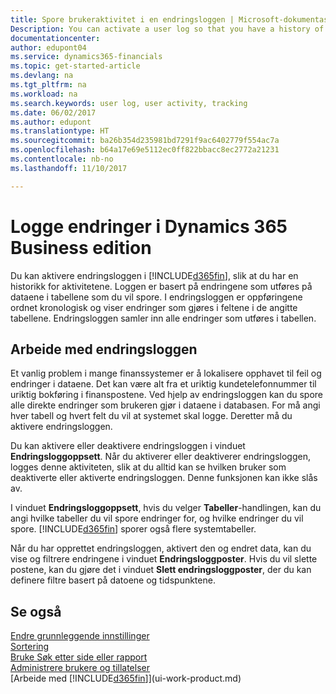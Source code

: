 ```yaml
---
title: Spore brukeraktivitet i en endringsloggen | Microsoft-dokumentasjon
Description: You can activate a user log so that you have a history of any changes made to data in tracked tables.
documentationcenter: 
author: edupont04
ms.service: dynamics365-financials
ms.topic: get-started-article
ms.devlang: na
ms.tgt_pltfrm: na
ms.workload: na
ms.search.keywords: user log, user activity, tracking
ms.date: 06/02/2017
ms.author: edupont
ms.translationtype: HT
ms.sourcegitcommit: ba26b354d235981bd7291f9ac6402779f554ac7a
ms.openlocfilehash: b64a17e69e5112ec0ff822bbacc8ec2772a21231
ms.contentlocale: nb-no
ms.lasthandoff: 11/10/2017

---
```

# <a name="logging-changes-in-dynamics-365-business-edition"></a>Logge endringer i Dynamics 365 Business edition 
Du kan aktivere endringsloggen i [!INCLUDE[d365fin](includes/d365fin_md.md)], slik at du har en historikk for aktivitetene. Loggen er basert på endringene som utføres på dataene i tabellene som du vil spore. I endringsloggen er oppføringene ordnet kronologisk og viser endringer som gjøres i feltene i de angitte tabellene. Endringsloggen samler inn alle endringer som utføres i tabellen.  

## <a name="working-with-the-change-log"></a>Arbeide med endringsloggen
Et vanlig problem i mange finanssystemer er å lokalisere opphavet til feil og endringer i dataene. Det kan være alt fra et uriktig kundetelefonnummer til uriktig bokføring i finanspostene. Ved hjelp av endringsloggen kan du spore alle direkte endringer som brukeren gjør i dataene i databasen. For må angi hver tabell og hvert felt du vil at systemet skal logge. Deretter må du aktivere endringsloggen.  

Du kan aktivere eller deaktivere endringsloggen i vinduet **Endringsloggoppsett**. Når du aktiverer eller deaktiverer endringsloggen, logges denne aktiviteten, slik at du alltid kan se hvilken bruker som deaktiverte eller aktiverte endringsloggen. Denne funksjonen kan ikke slås av.  

I vinduet **Endringsloggoppsett**, hvis du velger **Tabeller**-handlingen, kan du angi hvilke tabeller du vil spore endringer for, og hvilke endringer du vil spore. [!INCLUDE[d365fin](includes/d365fin_md.md)] sporer også flere systemtabeller.

Når du har opprettet endringsloggen, aktivert den og endret data, kan du vise og filtrere endringene i vinduet **Endringsloggposter**. Hvis du vil slette postene, kan du gjøre det i vinduet **Slett endringsloggposter**, der du kan definere filtre basert på datoene og tidspunktene.  

## <a name="see-also"></a>Se også
[Endre grunnleggende innstillinger](ui-change-basic-settings.md)  
[Sortering](ui-sorting.md)  
[Bruke Søk etter side eller rapport](ui-search.md)  
[Administrere brukere og tillatelser](ui-how-users-permissions.md)    
[Arbeide med [!INCLUDE[d365fin](includes/d365fin_md.md)]](ui-work-product.md)  

